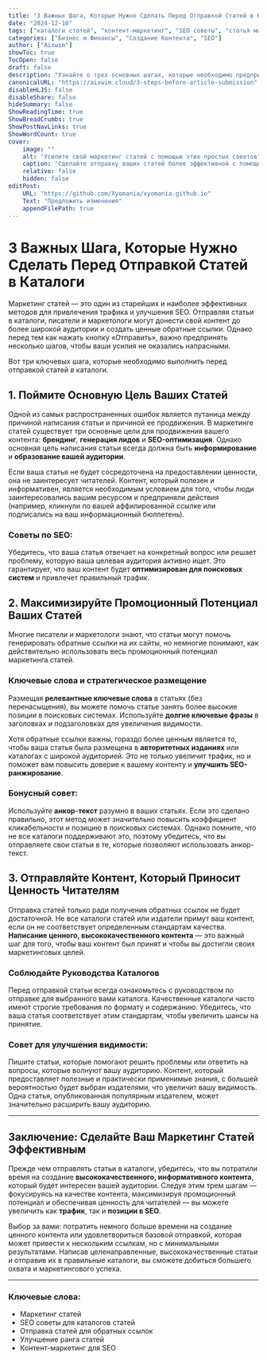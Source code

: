 ```yaml
---
title: "3 Важных Шага, Которые Нужно Сделать Перед Отправкой Статей в Каталоги"
date: "2024-12-10"
tags: ["каталоги статей", "контент-маркетинг", "SEO советы", "статья маркетинг", "цифровой маркетинг"]
categories: ["Бизнес и Финансы", "Создание Контента", "SEO"]
author: ["Aixwim"]
showToc: true
TocOpen: false
draft: false
description: "Узнайте о трех основных шагах, которые необходимо предпринять перед отправкой своих статей в каталоги, чтобы повысить трафик, SEO и конверсии."
canonicalURL: "https://aixwim.cloud/3-steps-before-article-submission"
disableHLJS: false
disableShare: false
hideSummary: false
ShowReadingTime: true
ShowBreadCrumbs: true
ShowPostNavLinks: true
ShowWordCount: true
cover:
    image: ""
    alt: "Усилите свой маркетинг статей с помощью этих простых советов"
    caption: "Сделайте отправку ваших статей более эффективной с помощью проверенных стратегий."
    relative: false
    hidden: false
editPost:
    URL: "https://github.com/Xyomania/xyomania.github.io"
    Text: "Предложить изменения"
    appendFilePath: true
---
```


# 3 Важных Шага, Которые Нужно Сделать Перед Отправкой Статей в Каталоги

Маркетинг статей — это один из старейших и наиболее эффективных методов для привлечения трафика и улучшения SEO. Отправляя статьи в каталоги, писатели и маркетологи могут донести свой контент до более широкой аудитории и создать ценные обратные ссылки. Однако перед тем как нажать кнопку «Отправить», важно предпринять несколько шагов, чтобы ваши усилия не оказались напрасными.

Вот три ключевых шага, которые необходимо выполнить перед отправкой статей в каталоги.

## 1. Поймите Основную Цель Ваших Статей

Одной из самых распространенных ошибок является путаница между причиной написания статьи и причиной ее продвижения. В маркетинге статей существует три основные цели для продвижения вашего контента: **брендинг**, **генерация лидов** и **SEO-оптимизация**. Однако основная цель написания статьи всегда должна быть **информирование** и **образование вашей аудитории**.

Если ваша статья не будет сосредоточена на предоставлении ценности, она не заинтересует читателей. Контент, который полезен и информативен, является необходимым условием для того, чтобы люди заинтересовались вашим ресурсом и предприняли действия (например, кликнули по вашей аффилированной ссылке или подписались на ваш информационный бюллетень).

### Советы по SEO:
Убедитесь, что ваша статья отвечает на конкретный вопрос или решает проблему, которую ваша целевая аудитория активно ищет. Это гарантирует, что ваш контент будет **оптимизирован для поисковых систем** и привлечет правильный трафик.

## 2. Максимизируйте Промоционный Потенциал Ваших Статей

Многие писатели и маркетологи знают, что статьи могут помочь генерировать обратные ссылки на их сайты, но немногие понимают, как действительно использовать весь промоционный потенциал маркетинга статей.

### Ключевые слова и стратегическое размещение
Размещая **релевантные ключевые слова** в статьях (без перенасыщения), вы можете помочь статье занять более высокие позиции в поисковых системах. Используйте **долгие ключевые фразы** в заголовках и подзаголовках для увеличения видимости.

Хотя обратные ссылки важны, гораздо более ценным является то, чтобы ваша статья была размещена в **авторитетных изданиях** или каталогах с широкой аудиторией. Это не только увеличит трафик, но и поможет вам повысить доверие к вашему контенту и **улучшить SEO-ранжирование**.

### Бонусный совет:
Используйте **анкор-текст** разумно в ваших статьях. Если это сделано правильно, этот метод может значительно повысить коэффициент кликабельности и позицию в поисковых системах. Однако помните, что не все каталоги поддерживают это, поэтому убедитесь, что вы отправляете свои статьи в те, которые позволяют использовать анкор-текст.

## 3. Отправляйте Контент, Который Приносит Ценность Читателям

Отправка статей только ради получения обратных ссылок не будет достаточной. Не все каталоги статей или издатели примут ваш контент, если он не соответствует определенным стандартам качества. **Написание ценного, высококачественного контента** — это важный шаг для того, чтобы ваш контент был принят и чтобы вы достигли своих маркетинговых целей.

### Соблюдайте Руководства Каталогов
Перед отправкой статьи всегда ознакомьтесь с руководством по отправке для выбранного вами каталога. Качественные каталоги часто имеют строгие требования по формату и содержанию. Убедитесь, что ваша статья соответствует этим стандартам, чтобы увеличить шансы на принятие.

### Совет для улучшения видимости:
Пишите статьи, которые помогают решить проблемы или ответить на вопросы, которые волнуют вашу аудиторию. Контент, который предоставляет полезные и практически применимые знания, с большей вероятностью будет выбран издателями, что увеличит вашу видимость. Одна статья, опубликованная популярным издателем, может значительно расширить вашу аудиторию.

---

## Заключение: Сделайте Ваш Маркетинг Статей Эффективным

Прежде чем отправлять статьи в каталоги, убедитесь, что вы потратили время на создание **высококачественного, информативного контента**, который будет интересен вашей аудитории. Следуя этим трем шагам — фокусируясь на качестве контента, максимизируя промоционный потенциал и обеспечивая ценность для читателей — вы можете увеличить как **трафик**, так и **позиции в SEO**.

Выбор за вами: потратить немного больше времени на создание ценного контента или удовлетвориться базовой отправкой, которая может привести к нескольким ссылкам, но с минимальными результатами. Написав целенаправленные, высококачественные статьи и отправив их в правильные каталоги, вы сможете добиться большего охвата и маркетингового успеха.

---

### Ключевые слова:
- Маркетинг статей
- SEO советы для каталогов статей
- Отправка статей для обратных ссылок
- Улучшение ранга статей
- Контент-маркетинг для SEO
